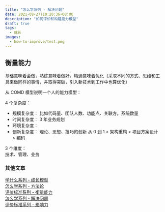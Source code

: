```yaml
---
title: "怎么学系列 - 解决问题"
date: 2021-08-27T10:20:36+08:00
description: "如何评价和构建能力模型"
draft: true
tags:
  - 成长
images:
  - how-to-improve/test.png
---
```


## 衡量能力

基础意味着会做，熟练意味着做好，精通意味着优化（采取不同的方式、思维和工具来做同样的事情，并取得突破，引入新技术到工作中也算优化）

从 COMD 模型说明一个人的能力模型：

4 个复杂度：

- 规模复杂度： 比如代码量、团队人数、功能点、关联方，系统数量
- 时间复杂度： 3 年业务规划
- 环境复杂度：
- 创新复杂度： 理论、思想、技巧的创新 从 0 到 1 > 架构重构 > 项目方案设计 > 编码

3 个维度：  
技术、管理、业务

### 其他文章

[学什么系列 - 成长模型](../how-to-improve)  
[怎么学系列 - 方法论](../how-to-improve2)  
[评价标准系列 - 衡量能力](../how-to-improve3)  
[怎么学系列 - 解决问题](../how-to-improve4)  
[评价标准系列 - 影响力](../how-to-improve5)
